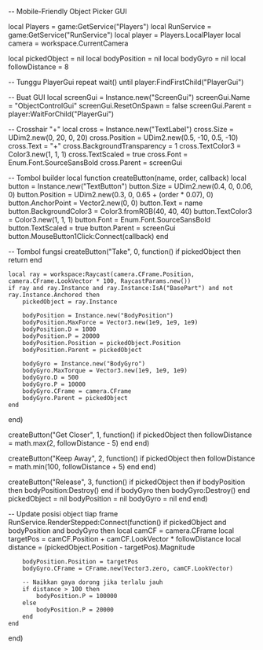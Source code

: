 -- Mobile-Friendly Object Picker GUI

local Players = game:GetService("Players")
local RunService = game:GetService("RunService")
local player = Players.LocalPlayer
local camera = workspace.CurrentCamera

local pickedObject = nil
local bodyPosition = nil
local bodyGyro = nil
local followDistance = 8

-- Tunggu PlayerGui
repeat wait() until player:FindFirstChild("PlayerGui")

-- Buat GUI
local screenGui = Instance.new("ScreenGui")
screenGui.Name = "ObjectControlGui"
screenGui.ResetOnSpawn = false
screenGui.Parent = player:WaitForChild("PlayerGui")

-- Crosshair "+"
local cross = Instance.new("TextLabel")
cross.Size = UDim2.new(0, 20, 0, 20)
cross.Position = UDim2.new(0.5, -10, 0.5, -10)
cross.Text = "+"
cross.BackgroundTransparency = 1
cross.TextColor3 = Color3.new(1, 1, 1)
cross.TextScaled = true
cross.Font = Enum.Font.SourceSansBold
cross.Parent = screenGui

-- Tombol builder
local function createButton(name, order, callback)
	local button = Instance.new("TextButton")
	button.Size = UDim2.new(0.4, 0, 0.06, 0)
	button.Position = UDim2.new(0.3, 0, 0.65 + (order * 0.07), 0)
	button.AnchorPoint = Vector2.new(0, 0)
	button.Text = name
	button.BackgroundColor3 = Color3.fromRGB(40, 40, 40)
	button.TextColor3 = Color3.new(1, 1, 1)
	button.Font = Enum.Font.SourceSansBold
	button.TextScaled = true
	button.Parent = screenGui
	button.MouseButton1Click:Connect(callback)
end

-- Tombol fungsi
createButton("Take", 0, function()
	if pickedObject then return end

	local ray = workspace:Raycast(camera.CFrame.Position, camera.CFrame.LookVector * 100, RaycastParams.new())
	if ray and ray.Instance and ray.Instance:IsA("BasePart") and not ray.Instance.Anchored then
		pickedObject = ray.Instance

		bodyPosition = Instance.new("BodyPosition")
		bodyPosition.MaxForce = Vector3.new(1e9, 1e9, 1e9)
		bodyPosition.D = 1000
		bodyPosition.P = 20000
		bodyPosition.Position = pickedObject.Position
		bodyPosition.Parent = pickedObject

		bodyGyro = Instance.new("BodyGyro")
		bodyGyro.MaxTorque = Vector3.new(1e9, 1e9, 1e9)
		bodyGyro.D = 500
		bodyGyro.P = 10000
		bodyGyro.CFrame = camera.CFrame
		bodyGyro.Parent = pickedObject
	end
end)

createButton("Get Closer", 1, function()
	if pickedObject then
		followDistance = math.max(2, followDistance - 5)
	end
end)

createButton("Keep Away", 2, function()
	if pickedObject then
		followDistance = math.min(100, followDistance + 5)
	end
end)

createButton("Release", 3, function()
	if pickedObject then
		if bodyPosition then bodyPosition:Destroy() end
		if bodyGyro then bodyGyro:Destroy() end
		pickedObject = nil
		bodyPosition = nil
		bodyGyro = nil
	end
end)

-- Update posisi object tiap frame
RunService.RenderStepped:Connect(function()
	if pickedObject and bodyPosition and bodyGyro then
		local camCF = camera.CFrame
		local targetPos = camCF.Position + camCF.LookVector * followDistance
		local distance = (pickedObject.Position - targetPos).Magnitude

		bodyPosition.Position = targetPos
		bodyGyro.CFrame = CFrame.new(Vector3.zero, camCF.LookVector)

		-- Naikkan gaya dorong jika terlalu jauh
		if distance > 100 then
			bodyPosition.P = 100000
		else
			bodyPosition.P = 20000
		end
	end
end)
